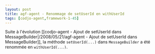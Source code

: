 ```yaml
---
layout: post
title: agf-agent - Renommage de setUserId en withUserId
tags: [codjo-agent,framework-1-45]
---
```

Suite à l'évolution [[codjo-agent - Ajout de setUserId dans MessageBuilder|/2008/05/21/agf-agent - Ajout de setUserId dans MessageBuilder]], la méthode ```setUserId(...)``` dans ```MessageBuilder``` a été renommée en ```withUserId(...)```.